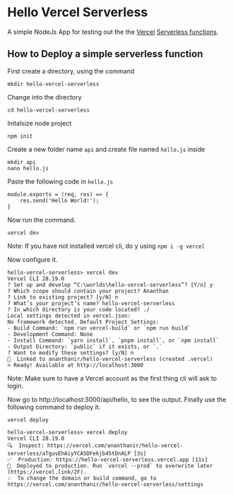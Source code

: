 # Hello Vercel Serverless
A simple NodeJs App for testing out the the [Vercel](https://vercel.com/) [Serverless functions](https://vercel.com/docs/concepts/functions/serverless-functions).

## How to Deploy a simple serverless function

First create a directory, using the command
```
mkdir hello-vercel-serverless
```
Change into the directory
```
cd hello-vercel-serverless
```
Initalsize node project

```
npm init
```
Create a new folder name `api` and create file named `hello.js` inside
```
mkdir api
nano hello.js
```

Paste the following code in `hello.js`
```
module.exports = (req, res) => {
    res.send('Hello World!');
}
```

Now run the command. 
```
vercel dev
```
Note: If you have not installed vercel cli, do y using `npm i -g vercel` 

Now configure it. 

```
hello-vercel-serverless> vercel dev
Vercel CLI 28.19.0
? Set up and develop “C:\worlds\hello-vercel-serverless”? [Y/n] y
? Which scope should contain your project? Ananthan
? Link to existing project? [y/N] n
? What’s your project’s name? hello-vercel-serverless
? In which directory is your code located? ./
Local settings detected in vercel.json:
No framework detected. Default Project Settings:
- Build Command: `npm run vercel-build` or `npm run build`
- Development Command: None
- Install Command: `yarn install`, `pnpm install`, or `npm install`
- Output Directory: `public` if it exists, or `.`
? Want to modify these settings? [y/N] n
🔗  Linked to ananthanir/hello-vercel-serverless (created .vercel)
> Ready! Available at http://localhost:3000
```
Note: Make sure to have a Vercel account as the first thing cli will ask to login.

Now go to http://localhost:3000/api/hello, to see the output. Finally use the following command to deploy it. 
```
vercel deploy
```

```
hello-vercel-serverless> vercel deploy
Vercel CLI 28.19.0
🔍  Inspect: https://vercel.com/ananthanir/hello-vercel-serverless/aTguvEhAiyYCASDFekjb45tDnALP [3s]
✅  Production: https://hello-vercel-serverless.vercel.app [11s]
📝  Deployed to production. Run `vercel --prod` to overwrite later (https://vercel.link/2F).
💡  To change the domain or build command, go to https://vercel.com/ananthanir/hello-vercel-serverless/settings
```